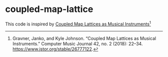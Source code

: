 # coupled-map-lattice
This code is inspired by [Coupled Map Lattices as Musical Instruments](https://www.jstor.org/stable/26777122)[^1]

[^1]: Gravner, Janko, and Kyle Johnson. “Coupled Map Lattices as Musical Instruments.” Computer Music Journal 42, no. 2 (2018): 22–34. https://www.jstor.org/stable/26777122.
